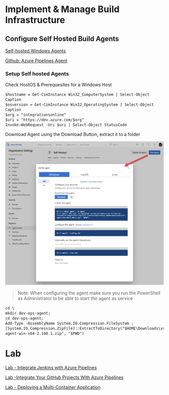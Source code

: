 # Implement & Manage Build Infrastructure

## Configure Self Hosted Build Agents

[Self-hosted Windows Agents](https://docs.microsoft.com/en-us/azure/devops/pipelines/agents/v2-windows?view=azure-devops)

[Github: Azure Pipelines Agent](https://github.com/microsoft/azure-pipelines-agent)

### Setup Self hosted Agents

Check HostOS & Prerequesites for a Windows Host

```
$hostname = Get-CimInstance Win32_ComputerSystem | Select-Object Caption
$osversion = Get-CimInstance Win32_OperatingSystem | Select-Object Caption
$org = "integrationsonline"
$uri = "https://dev.azure.com/$org"
Invoke-WebRequest -Uri $uri | Select-Object StatusCode
```

Download Agent using the Download Button, extract it to a folder

![download-agent](../_images/install-agent.png)

> Note: When configuring the agent make sure you run the PowerShell as Administrator to be able to start the agent as service

```
cd \
mkdir dev-ops-agent;
cd dev-ops-agent;
Add-Type -AssemblyName System.IO.Compression.FileSystem ; [System.IO.Compression.ZipFile]::ExtractToDirectory("$HOME\Downloads\vsts-agent-win-x64-2.160.1.zip", "$PWD")
```

# Lab

[Lab - Integrate Jenkins with Azure Pipelines](https://www.azuredevopslabs.com/labs/vstsextend/jenkins/)

[Lab -Integrate Your GitHub Projects With Azure Pipelines](https://www.azuredevopslabs.com/labs/azuredevops/github-integration/)

[Lab - Deploying a Multi-Container Application](https://azuredevopslabs.com/labs/vstsextend/kubernetes/)
